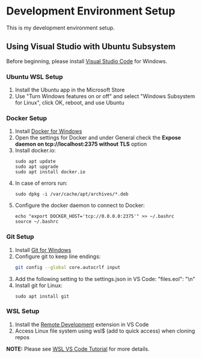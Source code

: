 # Development Environment Setup

This is my development environment setup.
  
## Using Visual Studio with Ubuntu Subsystem
  
Before beginning, please install [Visual Studio Code](https://code.visualstudio.com/) for Windows.
  
### Ubuntu WSL Setup
  
1. Install the Ubuntu app in the Microsoft Store
2. Use "Turn Windows features on or off" and select "Windows Subsystem for Linux", click OK, reboot, and use Ubuntu 
  
### Docker Setup
  
1. Install [Docker for Windows](https://docs.docker.com/docker-for-windows/install/)
2. Open the settings for Docker and under General check the **Expose daemon on tcp://localhost:2375 without TLS** option
3. Install docker.io:
    ```
    sudo apt update
    sudo apt upgrade
    sudo apt install docker.io
    ```
4. In case of errors run:
    ```
    sudo dpkg -i /var/cache/apt/archives/*.deb
    ```
5. Configure the docker daemon to connect to Docker:
    ```
    echo "export DOCKER_HOST='tcp://0.0.0.0:2375'" >> ~/.bashrc
    source ~/.bashrc
    ```
  
### Git Setup
  
1. Install [Git for Windows](https://gitforwindows.org/)
2. Configure git to keep line endings:
    ``` bash
    git config --global core.autocrlf input
    ```
3. Add the following setting to the settings.json in VS Code: "files.eol": "\n"
4. Install git for Linux:
    ```
    sudo apt install git
    ```
  
### WSL Setup
  
1. Install the [Remote Development](https://marketplace.visualstudio.com/items?itemName=ms-vscode-remote.vscode-remote-extensionpack) extension in VS Code
2. Access Linux file system using wsl$ (add to quick access) when cloning repos
  
**NOTE:** Please see
[WSL VS Code Tutorial](https://docs.microsoft.com/en-us/windows/wsl/tutorials/wsl-vscode) for more details.
